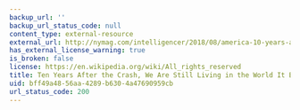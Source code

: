 ```yaml
---
backup_url: ''
backup_url_status_code: null
content_type: external-resource
external_url: http://nymag.com/intelligencer/2018/08/america-10-years-after-the-financial-crisis.html
has_external_license_warning: true
is_broken: false
license: https://en.wikipedia.org/wiki/All_rights_reserved
title: Ten Years After the Crash, We Are Still Living in the World It Brutally Remade
uid: bff49a48-56aa-4289-b630-4a47690959cb
url_status_code: 200
---
```

